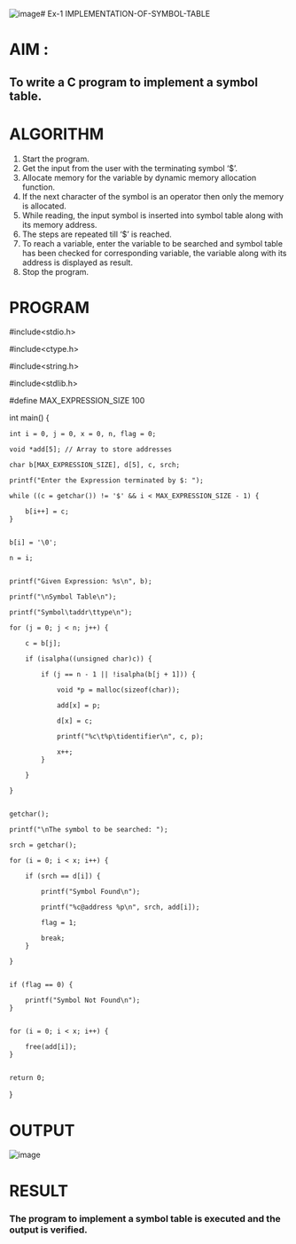 ![image](https://github.com/user-attachments/assets/aa650eb1-3d15-4e60-b437-c56f15e9e4bf)# Ex-1 IMPLEMENTATION-OF-SYMBOL-TABLE
# AIM :
## To write a C program to implement a symbol table.
# ALGORITHM
1.	Start the program.
2.	Get the input from the user with the terminating symbol ‘$’.
3.	Allocate memory for the variable by dynamic memory allocation function.
4.	If the next character of the symbol is an operator then only the memory is allocated.
5.	While reading, the input symbol is inserted into symbol table along with its memory address.
6.	The steps are repeated till ‘$’ is reached.
7.	To reach a variable, enter the variable to be searched and symbol table has been checked for corresponding variable, the variable along with its address is displayed as result.
8.	Stop the program. 
# PROGRAM

#include<stdio.h>

#include<ctype.h>

#include<string.h>

#include<stdlib.h>

#define MAX_EXPRESSION_SIZE 100

int main() {

    int i = 0, j = 0, x = 0, n, flag = 0;
    
    void *add[5]; // Array to store addresses
    
    char b[MAX_EXPRESSION_SIZE], d[5], c, srch;
    
    printf("Enter the Expression terminated by $: ");
    
    while ((c = getchar()) != '$' && i < MAX_EXPRESSION_SIZE - 1) {
    
        b[i++] = c;
    }
    
    
    b[i] = '\0'; 
    
    n = i; 
    
    
    printf("Given Expression: %s\n", b);
    
    printf("\nSymbol Table\n");
    
    printf("Symbol\taddr\ttype\n");
    
    for (j = 0; j < n; j++) {
    
        c = b[j];
        
        if (isalpha((unsigned char)c)) { 
        
            if (j == n - 1 || !isalpha(b[j + 1])) { 
            
                void *p = malloc(sizeof(char));
                
                add[x] = p; 
                
                d[x] = c; 
                
                printf("%c\t%p\tidentifier\n", c, p);
                
                x++;
            }
            
        }
        
    }
    
    
    getchar();
    
    printf("\nThe symbol to be searched: ");
    
    srch = getchar();
    
    for (i = 0; i < x; i++) {
    
        if (srch == d[i]) {
        
            printf("Symbol Found\n");
            
            printf("%c@address %p\n", srch, add[i]);
            
            flag = 1;
            
            break;
        }
        
    }
    
    
    if (flag == 0) {
    
        printf("Symbol Not Found\n");
    }
    
    
    for (i = 0; i < x; i++) {
    
        free(add[i]);
    }
    
    
    return 0;
}



# OUTPUT

![image](https://github.com/user-attachments/assets/0c1f8ab2-7816-4c98-826f-b0b41201a24e)

# RESULT
### The program to implement a symbol table is executed and the output is verified.
